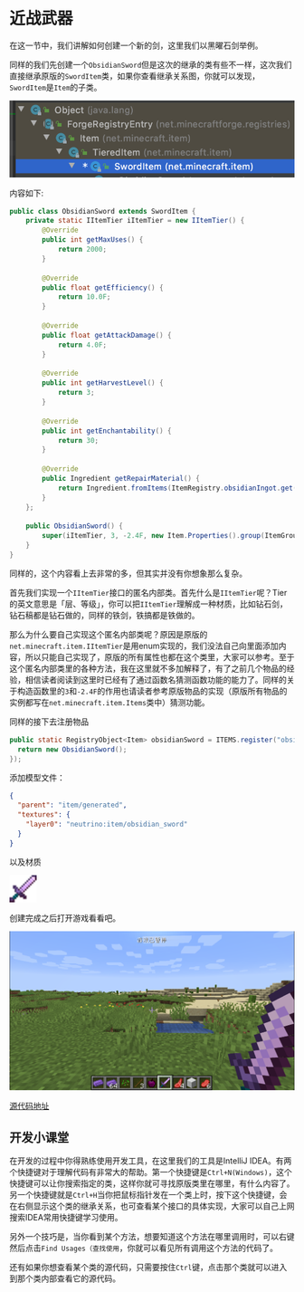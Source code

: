 # 近战武器

在这一节中，我们讲解如何创建一个新的剑，这里我们以黑曜石剑举例。

同样的我们先创建一个`ObsidianSword`但是这次的继承的类有些不一样，这次我们直接继承原版的`SwordItem`类，如果你查看继承关系图，你就可以发现，`SwordItem`是`Item`的子类。

![image-20200427182723660](meleeweapons.assets/image-20200427182723660.png)

内容如下:

```java
public class ObsidianSword extends SwordItem {
    private static IItemTier iItemTier = new IItemTier() {
        @Override
        public int getMaxUses() {
            return 2000;
        }

        @Override
        public float getEfficiency() {
            return 10.0F;
        }

        @Override
        public float getAttackDamage() {
            return 4.0F;
        }

        @Override
        public int getHarvestLevel() {
            return 3;
        }

        @Override
        public int getEnchantability() {
            return 30;
        }

        @Override
        public Ingredient getRepairMaterial() {
            return Ingredient.fromItems(ItemRegistry.obsidianIngot.get());
        }
    };

    public ObsidianSword() {
        super(iItemTier, 3, -2.4F, new Item.Properties().group(ItemGroup.COMBAT));
    }
}
```

同样的，这个内容看上去非常的多，但其实并没有你想象那么复杂。

首先我们实现一个`IItemTier`接口的匿名内部类。首先什么是`IItemTier`呢？Tier的英文意思是「层、等级」，你可以把`IItemTier`理解成一种材质，比如钻石剑，钻石稿都是钻石做的，同样的铁剑，铁搞都是铁做的。

那么为什么要自己实现这个匿名内部类呢？原因是原版的`net.minecraft.item.IItemTier`是用enum实现的，我们没法自己向里面添加内容，所以只能自己实现了，原版的所有属性也都在这个类里，大家可以参考。至于这个匿名内部类里的各种方法，我在这里就不多加解释了，有了之前几个物品的经验，相信读者阅读到这里时已经有了通过函数名猜测函数功能的能力了。同样的关于构造函数里的`3`和`-2.4F`的作用也请读者参考原版物品的实现（原版所有物品的实例都写在`net.minecraft.item.Items`类中）猜测功能。

同样的接下去注册物品

```java
public static RegistryObject<Item> obsidianSword = ITEMS.register("obsidian_sword", () -> {
  return new ObsidianSword();
});
```

添加模型文件：

```json
{
  "parent": "item/generated",
  "textures": {
    "layer0": "neutrino:item/obsidian_sword"
  }
}
```

以及材质

<img src="meleeweapons.assets/obsidian_sword.png" alt="obsidian_sword" style="zoom:300%;" />

创建完成之后打开游戏看看吧。

![image-20200427184918516](meleeweapons.assets/image-20200427184918516.png)

[源代码地址](https://github.com/FledgeXu/NeutrinoSourceCode/tree/master/src/main/java/com/tutorial/neutrino/melee_weapons)

## 开发小课堂

在开发的过程中你得熟练使用开发工具，在这里我们的工具是IntelliJ IDEA。有两个快捷键对于理解代码有非常大的帮助。第一个快捷键是`Ctrl+N(Windows)`，这个快捷键可以让你搜索指定的类，这样你就可寻找原版类里在哪里，有什么内容了。另一个快捷键就是`Ctrl+H`当你把鼠标指针发在一个类上时，按下这个快捷键，会在右侧显示这个类的继承关系，也可查看某个接口的具体实现，大家可以自己上网搜索IDEA常用快捷键学习使用。

另外一个技巧是，当你看到某个方法，想要知道这个方法在哪里调用时，可以右键然后点击`Find Usages（查找使用`，你就可以看见所有调用这个方法的代码了。

还有如果你想查看某个类的源代码，只需要按住`Ctrl`键，点击那个类就可以进入到那个类内部查看它的源代码。